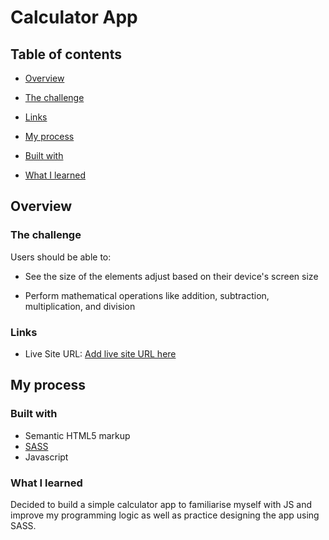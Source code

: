 # Calculator App

## Table of contents

- [Overview](#overview)

- [The challenge](#the-challenge)

- [Links](#links)

- [My process](#my-process)

- [Built with](#built-with)

- [What I learned](#what-i-learned)

## Overview

### The challenge

Users should be able to:

- See the size of the elements adjust based on their device's screen size

- Perform mathematical operations like addition, subtraction, multiplication, and division

### Links

- Live Site URL: [Add live site URL here](https://your-live-site-url.com)

## My process

### Built with

- Semantic HTML5 markup
- [SASS](https://sass-lang.com/)
- Javascript

### What I learned

Decided to build a simple calculator app to familiarise myself with JS and improve my programming logic as well as practice designing the app using SASS.
